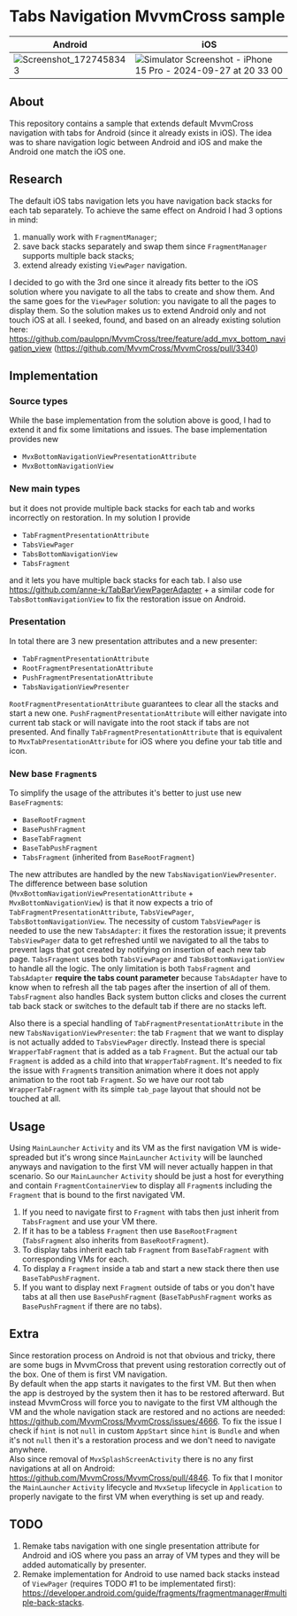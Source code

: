 # Tabs Navigation MvvmCross sample
| Android | iOS |
| --- | --- |
| ![Screenshot_1727458343](https://github.com/user-attachments/assets/957c3f06-522a-4d30-894b-2bee1cf517c9) | ![Simulator Screenshot - iPhone 15 Pro - 2024-09-27 at 20 33 00](https://github.com/user-attachments/assets/16c745d4-2bee-4014-916c-da8d1fe2e279) |
## About
This repository contains a sample that extends default MvvmCross navigation with tabs for Android (since it already exists in iOS). The idea was to share navigation logic between Android and iOS and make the Android one match the iOS one.
## Research
The default iOS tabs navigation lets you have navigation back stacks for each tab separately. To achieve the same effect on Android I had 3 options in mind:
1. manually work with `FragmentManager`;
2. save back stacks separately and swap them since `FragmentManager` supports multiple back stacks;
3. extend already existing `ViewPager` navigation.

I decided to go with the 3rd one since it already fits better to the iOS solution where you navigate to all the tabs to create and show them. And the same goes for the `ViewPager` solution: you navigate to all the pages to display them. So the solution makes us to extend Android only and not touch iOS at all.
I seeked, found, and based on an already existing solution here: https://github.com/paulppn/MvvmCross/tree/feature/add_mvx_bottom_navigation_view (https://github.com/MvvmCross/MvvmCross/pull/3340)
## Implementation
### Source types
While the base implementation from the solution above is good, I had to extend it and fix some limitations and issues. The base implementation provides new 
- `MvxBottomNavigationViewPresentationAttribute`
- `MvxBottomNavigationView`
### New main types
but it does not provide multiple back stacks for each tab and works incorrectly on restoration. In my solution I provide
- `TabFragmentPresentationAttribute`
- `TabsViewPager`
- `TabsBottomNavigationView`
- `TabsFragment`

and it lets you have multiple back stacks for each tab. I also use https://github.com/anne-k/TabBarViewPagerAdapter + a similar code for `TabsBottomNavigationView` to fix the restoration issue on Android.

### Presentation
In total there are 3 new presentation attributes and a new presenter:
- `TabFragmentPresentationAttribute`
- `RootFragmentPresentationAttribute`
- `PushFragmentPresentationAttribute`
- `TabsNavigationViewPresenter`

`RootFragmentPresentationAttribute` guarantees to clear all the stacks and start a new one. `PushFragmentPresentationAttribute` will either navigate into current tab stack or will navigate into the root stack if tabs are not presented. And finally `TabFragmentPresentationAttribute` that is equivalent to `MvxTabPresentationAttribute` for iOS where you define your tab title and icon.
### New base `Fragment`s
To simplify the usage of the attributes it's better to just use new `BaseFragment`s:
- `BaseRootFragment`
- `BasePushFragment`
- `BaseTabFragment`
- `BaseTabPushFragment`
- `TabsFragment` (inherited from `BaseRootFragment`)

The new attributes are handled by the new `TabsNavigationViewPresenter`. The difference between base solution (`MvxBottomNavigationViewPresentationAttribute` + `MvxBottomNavigationView`) is that it now expects a trio of `TabFragmentPresentationAttribute`, `TabsViewPager`, `TabsBottomNavigationView`. The necessity of custom `TabsViewPager` is needed to use the new `TabsAdapter`: it fixes the restoration issue; it prevents `TabsViewPager` data to get refreshed until we navigated to all the tabs to prevent lags that got created by notifying on insertion of each new tab page. `TabsFragment` uses both `TabsViewPager` and `TabsBottomNavigationView` to handle all the logic. The only limitation is both `TabsFragment` and `TabsAdapter` **require the tabs count parameter** because `TabsAdapter` have to know when to refresh all the tab pages after the insertion of all of them. `TabsFragment` also handles Back system button clicks and closes the current tab back stack or switches to the default tab if there are no stacks left.

Also there is a special handling of `TabFragmentPresentationAttribute` in the new `TabsNavigationViewPresenter`: the tab `Fragment` that we want to display is not actually added to `TabsViewPager` directly. Instead there is special `WrapperTabFragment` that is added as a tab `Fragment`. But the actual our tab `Fragment` is added as a child into that `WrapperTabFragment`. It's needed to fix the issue with `Fragment`s transition animation where it does not apply animation to the root tab `Fragment`. So we have our root tab `WrapperTabFragment` with its simple `tab_page` layout that should not be touched at all.
## Usage
Using `MainLauncher` `Activity` and its VM as the first navigation VM is wide-spreaded but it's wrong since `MainLauncher` `Activity` will be launched anyways and navigation to the first VM will never actually happen in that scenario. So our `MainLauncher` `Activity` should be just a host for everything and contain `FragmentContainerView` to display all `Fragment`s including the `Fragment` that is bound to the first navigated VM.  
1. If you need to navigate first to `Fragment` with tabs then just inherit from `TabsFragment` and use your VM there.  
2. If it has to be a tabless `Fragment` then use `BaseRootFragment` (`TabsFragment` also inherits from `BaseRootFragment`).  
3. To display tabs inherit each tab `Fragment` from `BaseTabFragment` with corresponding VMs for each.  
4. To display a `Fragment` inside a tab and start a new stack there then use `BaseTabPushFragment`.  
5. If you want to display next `Fragment` outside of tabs or you don't have tabs at all then use `BasePushFragment` (`BaseTabPushFragment` works as `BasePushFragment` if there are no tabs).
## Extra
Since restoration process on Android is not that obvious and tricky, there are some bugs in MvvmCross that prevent using restoration correctly out of the box. One of them is first VM navigation.  
By default when the app starts it navigates to the first VM. But then when the app is destroyed by the system then it has to be restored afterward. But instead MvvmCross will force you to navigate to the first VM although the VM and the whole navigation stack are restored and no actions are needed: https://github.com/MvvmCross/MvvmCross/issues/4666. To fix the issue I check if `hint` is not `null` in custom `AppStart` since `hint` is `Bundle` and when it's not `null` then it's a restoration process and we don't need to navigate anywhere.  
Also since removal of `MvxSplashScreenActivity` there is no any first navigations at all on Android: https://github.com/MvvmCross/MvvmCross/pull/4846. To fix that I monitor the `MainLauncher` `Activity` lifecycle and `MvxSetup` lifecycle in `Application` to properly navigate to the first VM when everything is set up and ready.
## TODO
1. Remake tabs navigation with one single presentation attribute for Android and iOS where you pass an array of VM types and they will be added automatically by presenter.
2. Remake implementation for Android to use named back stacks instead of `ViewPager` (requires TODO #1 to be implementated first): https://developer.android.com/guide/fragments/fragmentmanager#multiple-back-stacks.

